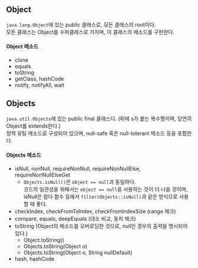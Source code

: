 ## Object
`java.lang.Object`에 있는 public 클래스로, 모든 클래스의 root이다.  
모든 클래스는 Object를 수퍼클래스로 가지며, 이 클래스의 메소드를 구현한다.

#### Object 메소드
- clone
- equals
- toString
- getClass, hashCode
- notify, notifyAll, wait

## Objects
`java.util.Objects`에 있는 public final 클래스다. (뒤에 s가 붙는 복수형이며, 당연히 Object를 extends한다.)  
정적 유틸 메소드로 구성되어 있으며, null-safe 혹은 null-tolerant 메소드 등을 포함한다.  

#### Objects 메소드
- isNull, nonNull, requireNonNull, requireNonNullElse, requireNonNullElseGet
  - `Objects.isNull()`은 `object == null`과 동일하다.  
  코드의 일관성을 위해서는 `object == null`을 사용하는 것이 더 나을 것이며,  
  isNull은 람다 함수 등에서 `filter(Objects::isNull)`과 같은 방식으로 사용할 때 좋다.
- checkIndex, checkFromToIndex, checkFromIndexSize (range 체크)
- compare, equals, deepEquals (대소 비교, 동치 체크)
- toString (Object의 메소드를 오버로딩한 것으로, null인 경우의 출력을 명시되어 있다.)
  - Object.toString()
  - Objects.toString(Object o)
  - Objects.toString(Object o, String nullDefault)
- hash, hashCode

